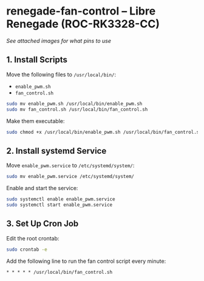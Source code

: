 # renegade-fan-control – Libre Renegade (ROC-RK3328-CC)

*See attached images for what pins to use*

## 1. Install Scripts

Move the following files to `/usr/local/bin/`:

- `enable_pwm.sh`  
- `fan_control.sh`

```bash
sudo mv enable_pwm.sh /usr/local/bin/enable_pwm.sh
sudo mv fan_control.sh /usr/local/bin/fan_control.sh
```

Make them executable:

```bash
sudo chmod +x /usr/local/bin/enable_pwm.sh /usr/local/bin/fan_control.sh
```

## 2. Install systemd Service

Move `enable_pwm.service` to `/etc/systemd/system/`:

```bash
sudo mv enable_pwm.service /etc/systemd/system/
```

Enable and start the service:

```bash
sudo systemctl enable enable_pwm.service
sudo systemctl start enable_pwm.service
```

## 3. Set Up Cron Job

Edit the root crontab:

```bash
sudo crontab -e
```

Add the following line to run the fan control script every minute:

```
* * * * * /usr/local/bin/fan_control.sh
```

